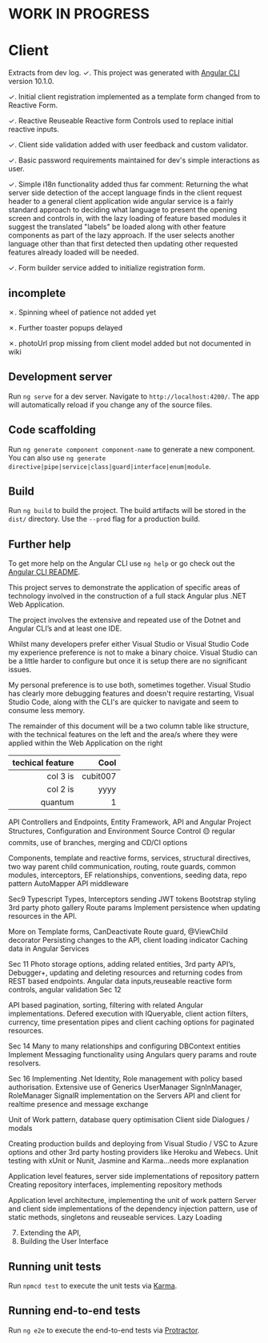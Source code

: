 #  WORK IN PROGRESS

# Client

Extracts from dev log.
✓. This project was generated with [Angular CLI](https://github.com/angular/angular-cli) version 10.1.0.

✓. Initial client registration implemented  as  a template form changed from  to Reactive Form.

✓. Reactive Reuseable Reactive form Controls used to replace initial reactive inputs.

✓. Client side validation added with user feedback and custom validator.

✓. Basic password requirements maintained for dev's simple          interactions as user.

✓. Simple i18n functionality added thus far
comment: Returning the what server side detection of the accept language finds in the client request header to a general client application wide angular service
is a fairly standard approach to deciding what language to present the opening screen and controls in, with the lazy loading of feature based modules
it suggest the translated "labels" be loaded along with other feature components as part of the lazy approach.
If the user selects another language other than that first detected then updating other requested features already loaded will be needed. 

✓. Form builder service added to initialize registration form.

## incomplete

✗. Spinning wheel of patience not added yet

✗. Further toaster popups delayed

✗. photoUrl prop missing from client model added but not documented in wiki


## Development server

Run `ng serve` for a dev server. Navigate to `http://localhost:4200/`. The app will automatically reload if you change any of the source files.

## Code scaffolding

Run `ng generate component component-name` to generate a new component. You can also use `ng generate directive|pipe|service|class|guard|interface|enum|module`.

## Build

Run `ng build` to build the project. The build artifacts will be stored in the `dist/` directory. Use the `--prod` flag for a production build.

## Further help

To get more help on the Angular CLI use `ng help` or go check out the [Angular CLI README](https://github.com/angular/angular-cli/blob/master/README.md).



This project serves to demonstrate the application of specific areas of technology involved in the
construction of a full stack Angular plus .NET Web Application.

The project involves the extensive and repeated use of the Dotnet and Angular CLI’s and 
at least one IDE.

Whilst many developers prefer either Visual Studio or Visual Studio Code my experience
preference is not to make a binary choice. Visual Studio can be a little harder to configure
but once it is setup there are no significant issues.

My personal preference is to use both, sometimes together. Visual Studio has clearly more
debugging features and doesn't require restarting, Visual Studio Code, along with the CLI's
are quicker to navigate and seem to consume less memory.


The remainder of this document will be a two column table like
structure, with the technical features on
the left and the area/s where they were applied within the Web Application on the right

| techical feature                               | Cool  |
| --------------------------------------------:| ----:|
| col 3 is                                          | cubit007 |
| col 2 is                                           |   yyyy |
| quantum       |    1 |



API Controllers and Endpoints, Entity Framework, API and Angular Project Structures, Configuration and Environment
Source Control 🟡 regular commits, use of branches, merging and CD/CI options

Components, template and reactive forms, services, structural directives, 
two way parent child communication, routing, route guards, common modules,
interceptors, EF relationships, conventions, seeding data, repo pattern AutoMapper
API middleware

Sec9
Typescript Types, 
Interceptors sending JWT tokens
Bootstrap styling
3rd party photo gallery
Route params
Implement persistence when updating resources in the API.

More on Template forms, CanDeactivate Route guard, @ViewChild decorator
Persisting changes to the API, client loading indicator
Caching data in Angular Services

Sec 11
Photo storage options, adding related entities, 3rd party API’s, Debugger+, 
updating and deleting resources and returning codes from REST based endpoints.
Angular data inputs,reuseable reactive form controls, angular validation
Sec 12 

API based pagination, sorting, filtering with related Angular implementations.
Defered execution with IQueryable, client action filters, currency, time presentation pipes
and client caching options for paginated resources.

Sec 14 
Many to many relationships and configuring DBContext entities
Implement Messaging functionality using Angulars query params and route resolvers.

Sec 16
Implementing .Net Identity, Role management with policy based authorisation.
Extensive use of Generics UserManager<T> SignInManager<T>, RoleManager<T>
 SignalR implementation on the Servers API and client for realtime presence and message exchange

Unit of Work pattern, database query optimisation 
Client side Dialogues / modals

Creating production builds and deploying from Visual Studio / VSC to Azure options and other 3rd party hosting providers like  Heroku and Webecs.
Unit testing with xUnit or Nunit, Jasmine and Karma…needs more explanation



Application level features, server side implementations of repository pattern
Creating repository interfaces, implementing repository methods


Application level architecture, implementing the unit of work pattern
Server and client side implementations of the dependency injection pattern, use of static methods,
singletons and reuseable services.
Lazy Loading


7.	Extending the API,
8.	 Building the User Interface







## Running unit tests

Run `npmcd test` to execute the unit tests via [Karma](https://karma-runner.github.io).

## Running end-to-end tests

Run `ng e2e` to execute the end-to-end tests via [Protractor](http://www.protractortest.org/).
